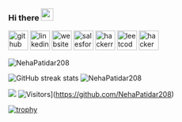 ### Hi there <img src="https://media.giphy.com/media/hvRJCLFzcasrR4ia7z/giphy.gif" width="25px">

[<img src='https://cdn.jsdelivr.net/npm/simple-icons@3.0.1/icons/github.svg' alt='github' height='40'>](https://github.com/nehapatidar208)  [<img src='https://cdn.jsdelivr.net/npm/simple-icons@3.0.1/icons/linkedin.svg' alt='linkedin' height='40'>](https://www.linkedin.com/in/neha-patidar-9307001a1/)  [<img src='https://cdn.jsdelivr.net/npm/simple-icons@3.0.1/icons/icloud.svg' alt='website' height='40'>](https://nehapatidar208.github.io/my_portfolio/)  [<img src='https://cdn.jsdelivr.net/npm/simple-icons@3.0.1/icons/salesforce.svg' alt='salesforce' height='40'>](https://www.salesforce.com/trailblazer/nehapatidar)  [<img src='https://cdn.jsdelivr.net/npm/simple-icons@3.0.1/icons/hackerrank.svg' alt='hackerrank' height='40'>](https://www.hackerrank.com/profile/nehapatidar208)  [<img src='https://cdn.jsdelivr.net/npm/simple-icons@3.0.1/icons/leetcode.svg' alt='leetcode' height='40'>](https://leetcode.com/nehapatidar208/)  [<img src='https://cdn.jsdelivr.net/npm/simple-icons@3.0.1/icons/hackerearth.svg' alt='hackerearth' height='40'>](https://www.hackerearth.com/@nehapatidar208)  

<img src="https://github-readme-stats.vercel.app/api/top-langs/?username=NehaPatidar208&show_icons=true&theme=highcontrast" alt="NehaPatidar208" /> 

![GitHub streak stats](https://streak-stats.demolab.com/?user=nehapatidar208&show_icons=true&theme=gruvbox) <img src="https://github-readme-stats.vercel.app/api?username=NehaPatidar208&show_icons=true&theme=highcontrast" alt="NehaPatidar208" />


![](https://komarev.com/ghpvc/?username=NehaPatidar208&color=brightgreen)
![Visitors](https://visitor-badge.glitch.me/badge?page_id=NehaPatidar208.NehaPatidar208)](https://github.com/NehaPatidar208)



 [![trophy](https://github-profile-trophy.vercel.app/?username=nehapatidar208)](https://github.com/ryo-ma/github-profile-trophy)
